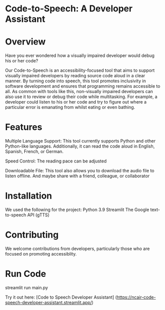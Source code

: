 # Code-to-Speech: A Developer Assistant

# Overview

Have you ever wondered how a visually impaired developer would debug his or her code?

Our Code-to-Speech is an accessibility-focused tool that aims to support visually impaired developers by reading source code aloud in a clear manner. By turning code into speech, this tool promotes inclusivity in software development and ensures that programming remains accessible to all. As common with tools like this, non-visually impaired developers can also use it to review or debug their code while multitasking. For example, a developer could listen to his or her code and try to figure out where a particular error is emanating from whilst eating or even bathing.

# Features

Multiple Language Support: This tool currently supports Python and other Python-like languages. Additionally, it can read the code aloud in English, Spanish, French, or German.

Speed Control: The reading pace can be adjusted

Downloadable File: This tool also allows you to download the audio file to listen offline. And maybe share with a friend, colleague, or collaborator

# Installation

We used the following for the project:
Python 3.9
Streamlit
The Google text-to-speech API (gTTS)

# Contributing

We welcome contributions from developers, particularly those who are focused on promoting accessiblity.

# Run Code

streamlit run main.py

Try it out here: [Code to Speech Developer Assistant] (https://ncair-code-speech-developer-assistant.streamlit.app/)
